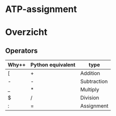 # ATP-assignment

# Overzicht


## Operators

Why++ | Python equivalent | type
--- | --- | ----
[   |   + | Addition
\-   | -   | Subtraction
_   | * | Multiply
$ | / | Division
\: | = | Assignment
